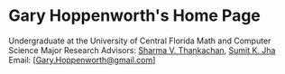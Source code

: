 # Gary Hoppenworth's Home Page

Undergraduate at the University of Central Florida
Math and Computer Science Major
Research Advisors: [Sharma V. Thankachan](http://www.cs.ucf.edu/~sharma/), [Sumit K. Jha](https://sumitkumarjha.com/)
Email: [Gary.Hoppenworth@gmail.com]

